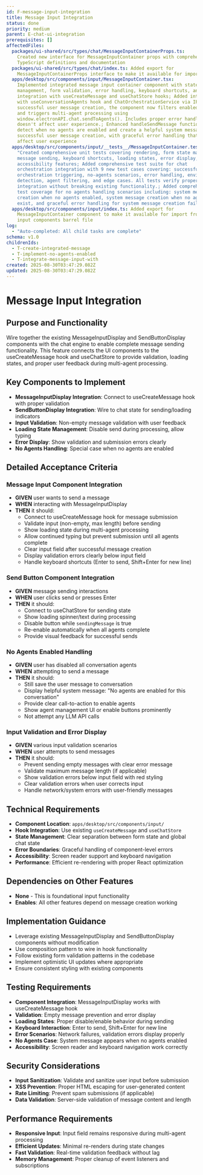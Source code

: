 ```yaml
---
id: F-message-input-integration
title: Message Input Integration
status: done
priority: medium
parent: E-chat-ui-integration
prerequisites: []
affectedFiles:
  packages/ui-shared/src/types/chat/MessageInputContainerProps.ts:
    Created new interface for MessageInputContainer props with comprehensive
    TypeScript definitions and documentation
  packages/ui-shared/src/types/chat/index.ts: Added export for
    MessageInputContainerProps interface to make it available for import
  apps/desktop/src/components/input/MessageInputContainer.tsx:
    Implemented integrated message input container component with state
    management, form validation, error handling, keyboard shortcuts, and proper
    integration with useCreateMessage and useChatStore hooks; Added integration
    with useConversationAgents hook and ChatOrchestrationService via IPC. After
    successful user message creation, the component now filters enabled agents
    and triggers multi-agent processing using
    window.electronAPI.chat.sendToAgents(). Includes proper error handling that
    doesn't affect user experience.; Enhanced handleSendMessage function to
    detect when no agents are enabled and create a helpful system message after
    successful user message creation, with graceful error handling that doesn't
    affect user experience
  apps/desktop/src/components/input/__tests__/MessageInputContainer.test.tsx:
    "Created comprehensive unit tests covering rendering, form state management,
    message sending, keyboard shortcuts, loading states, error display, and
    accessibility features; Added comprehensive test suite for chat
    orchestration integration with 9 new test cases covering: successful
    orchestration triggering, no-agents scenarios, error handling, environment
    detection, agent filtering, and edge cases. All tests verify proper
    integration without breaking existing functionality.; Added comprehensive
    test coverage for no agents handling scenarios including: system message
    creation when no agents enabled, system message creation when no agents
    exist, and graceful error handling for system message creation failures"
  apps/desktop/src/components/input/index.ts: Added export for
    MessageInputContainer component to make it available for import from the
    input components barrel file
log:
  - "Auto-completed: All child tasks are complete"
schema: v1.0
childrenIds:
  - T-create-integrated-message
  - T-implement-no-agents-enabled
  - T-integrate-message-input-with
created: 2025-08-30T03:47:29.082Z
updated: 2025-08-30T03:47:29.082Z
---
```


# Message Input Integration

## Purpose and Functionality

Wire together the existing MessageInputDisplay and SendButtonDisplay components with the chat engine to enable complete message sending functionality. This feature connects the UI components to the useCreateMessage hook and useChatStore to provide validation, loading states, and proper user feedback during multi-agent processing.

## Key Components to Implement

- **MessageInputDisplay Integration**: Connect to useCreateMessage hook with proper validation
- **SendButtonDisplay Integration**: Wire to chat state for sending/loading indicators
- **Input Validation**: Non-empty message validation with user feedback
- **Loading State Management**: Disable send during processing, allow typing
- **Error Display**: Show validation and submission errors clearly
- **No Agents Handling**: Special case when no agents are enabled

## Detailed Acceptance Criteria

### Message Input Component Integration

- **GIVEN** user wants to send a message
- **WHEN** interacting with MessageInputDisplay
- **THEN** it should:
  - Connect to useCreateMessage hook for message submission
  - Validate input (non-empty, max length) before sending
  - Show loading state during multi-agent processing
  - Allow continued typing but prevent submission until all agents complete
  - Clear input field after successful message creation
  - Display validation errors clearly below input field
  - Handle keyboard shortcuts (Enter to send, Shift+Enter for new line)

### Send Button Component Integration

- **GIVEN** message sending interactions
- **WHEN** user clicks send or presses Enter
- **THEN** it should:
  - Connect to useChatStore for sending state
  - Show loading spinner/text during processing
  - Disable button while `sendingMessage` is true
  - Re-enable automatically when all agents complete
  - Provide visual feedback for successful sends

### No Agents Enabled Handling

- **GIVEN** user has disabled all conversation agents
- **WHEN** attempting to send a message
- **THEN** it should:
  - Still save the user message to conversation
  - Display helpful system message: "No agents are enabled for this conversation"
  - Provide clear call-to-action to enable agents
  - Show agent management UI or enable buttons prominently
  - Not attempt any LLM API calls

### Input Validation and Error Display

- **GIVEN** various input validation scenarios
- **WHEN** user attempts to send messages
- **THEN** it should:
  - Prevent sending empty messages with clear error message
  - Validate maximum message length (if applicable)
  - Show validation errors below input field with red styling
  - Clear validation errors when user corrects input
  - Handle network/system errors with user-friendly messages

## Technical Requirements

- **Component Location**: `apps/desktop/src/components/input/`
- **Hook Integration**: Use existing `useCreateMessage` and `useChatStore`
- **State Management**: Clear separation between form state and global chat state
- **Error Boundaries**: Graceful handling of component-level errors
- **Accessibility**: Screen reader support and keyboard navigation
- **Performance**: Efficient re-rendering with proper React optimization

## Dependencies on Other Features

- **None** - This is foundational input functionality
- **Enables**: All other features depend on message creation working

## Implementation Guidance

- Leverage existing MessageInputDisplay and SendButtonDisplay components without modification
- Use composition pattern to wire in hook functionality
- Follow existing form validation patterns in the codebase
- Implement optimistic UI updates where appropriate
- Ensure consistent styling with existing components

## Testing Requirements

- **Component Integration**: MessageInputDisplay works with useCreateMessage hook
- **Validation**: Empty message prevention and error display
- **Loading States**: Proper disable/enable behavior during sending
- **Keyboard Interaction**: Enter to send, Shift+Enter for new line
- **Error Scenarios**: Network failures, validation errors display properly
- **No Agents Case**: System message appears when no agents enabled
- **Accessibility**: Screen reader and keyboard navigation work correctly

## Security Considerations

- **Input Sanitization**: Validate and sanitize user input before submission
- **XSS Prevention**: Proper HTML escaping for user-generated content
- **Rate Limiting**: Prevent spam submissions (if applicable)
- **Data Validation**: Server-side validation of message content and length

## Performance Requirements

- **Responsive Input**: Input field remains responsive during multi-agent processing
- **Efficient Updates**: Minimal re-renders during state changes
- **Fast Validation**: Real-time validation feedback without lag
- **Memory Management**: Proper cleanup of event listeners and subscriptions
